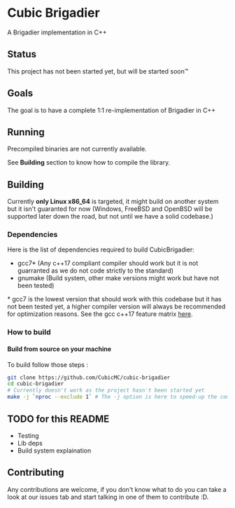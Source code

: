 # Cubic Brigadier

A Brigadier implementation in C++

## Status

This project has not been started yet, but will be started soon:tm:

## Goals

The goal is to have a complete 1:1 re-implementation of Brigadier in C++

## Running

Precompiled binaries are not currently available.

See **Building** section to know how to compile the library.

## Building

Currently **only Linux x86_64** is targeted, it might build on another system
but it isn't guaranted for now (Windows, FreeBSD and OpenBSD will be supported
later down the road, but not until we have a solid codebase.)

### Dependencies

Here is the list of dependencies required to build CubicBrigadier:

 - gcc7\* (Any c++17 compliant compiler should work but it is not guarranted as
 we do not code strictly to the standard)
 - gnumake (Build system, other make versions might work but have not been
 tested)

\* gcc7 is the lowest version that should work with this codebase but it has
not been tested yet, a higher compiler version will always be recommended for
optimization reasons. See the gcc c++17 feature matrix
[here](https://gcc.gnu.org/projects/cxx-status.html#cxx17).

### How to build
#### Build from source on your machine
To build follow those steps :
```bash
git clone https://github.com/CubicMC/cubic-brigadier
cd cubic-brigadier
# Currently doesn't work as the project hasn't been started yet
make -j `nproc --exclude 1` # The -j option is here to speed-up the compilation
```

## TODO for this README

- Testing
- Lib deps
- Build system explaination

## Contributing

Any contributions are welcome, if you don't know what to do you can take a look
at our issues tab and start talking in one of them to contribute :D.
